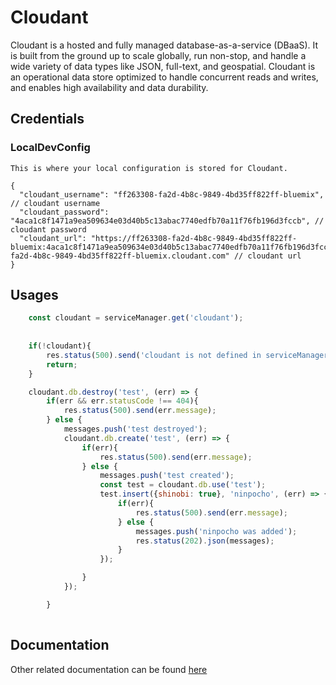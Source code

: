 # Cloudant
 
 
 Cloudant is a hosted and fully managed database-as-a-service (DBaaS). It is built from the ground up to scale globally, run non-stop, and handle a wide variety of data types like JSON, full-text, and geospatial. Cloudant is an operational data store optimized to handle concurrent reads and writes, and enables high availability and data durability.
##  Credentials

###  LocalDevConfig
```
This is where your local configuration is stored for Cloudant.

{
  "cloudant_username": "ff263308-fa2d-4b8c-9849-4bd35ff822ff-bluemix", // cloudant username
  "cloudant_password": "4aca1c8f1471a9ea509634e03d40b5c13abac7740edfb70a11f76fb196d3fccb", // cloudant password
  "cloudant_url": "https://ff263308-fa2d-4b8c-9849-4bd35ff822ff-bluemix:4aca1c8f1471a9ea509634e03d40b5c13abac7740edfb70a11f76fb196d3fccb@ff263308-fa2d-4b8c-9849-4bd35ff822ff-bluemix.cloudant.com" // cloudant url
}
```
## Usages

```javascript
    const cloudant = serviceManager.get('cloudant');
    
    
	if(!cloudant){
		res.status(500).send('cloudant is not defined in serviceManager');
		return;
	}

	cloudant.db.destroy('test', (err) => {
		if(err && err.statusCode !== 404){
			res.status(500).send(err.message);
		} else {
			messages.push('test destroyed');
			cloudant.db.create('test', (err) => {
				if(err){
					res.status(500).send(err.message);
				} else {
					messages.push('test created');
					const test = cloudant.db.use('test');
					test.insert({shinobi: true}, 'ninpocho', (err) => {
						if(err){
							res.status(500).send(err.message);
						} else {
							messages.push('ninpocho was added');
							res.status(202).json(messages);
						}
					});

				}
			});

		}
    
```

## Documentation

Other related documentation can be found [here](https://github.com/cloudant/nodejs-cloudant)